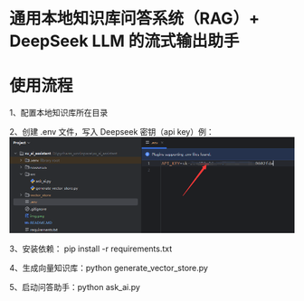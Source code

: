 # 通用本地知识库问答系统（RAG）+ DeepSeek LLM 的流式输出助手

# 使用流程

1、配置本地知识库所在目录

2、创建 .env 文件，写入 Deepseek 密钥（api key）例：
![img_1.png](resources/img_1.png)

3、安装依赖： pip install -r requirements.txt

4、生成向量知识库：python generate_vector_store.py

5、启动问答助手：python ask_ai.py